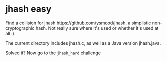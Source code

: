 # jhash easy

Find a collision for jhash <https://github.com/ysmood/jhash>, a
simplistic non-cryptographic hash. Not really sure where it's used or
whether it's used at all :)

The current directory includes jhash.c, as well as a Java version
jhash.java.

Solved it? Now go to the `jhash_hard` challenge
